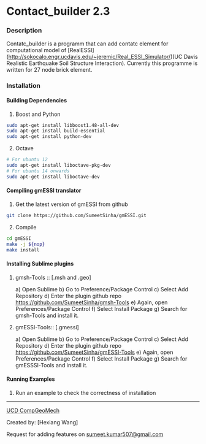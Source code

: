 Contact_builder 2.3
==================
### Description
Contatc_builder is a programm that can add contatc element for computational model of [RealESSI] (http://sokocalo.engr.ucdavis.edu/~jeremic/Real_ESSI_Simulator/)(UC Davis Realistic Earthquake Soil Structure Interaction). Currently this programme is written for 27 node brick element. 

### Installation

#### Building Dependencies

1) Boost and Python

```bash
sudo apt-get install libboost1.48-all-dev
sudo apt-get install build-essential
sudo apt-get install python-dev 
```

2) Octave

```bash
# For ubuntu 12
sudo apt-get install liboctave-pkg-dev 
# For ubuntu 14 onwards 
sudo apt-get install liboctave-dev 
```

#### Compiling gmESSI translator

1) Get the latest version of gmESSI from github

```bash
git clone https://github.com/SumeetSinha/gmESSI.git
```

2) Compile 

```bash
cd gmESSI
make -j ${nop}
make install
```

#### Installing Sublime plugins

1) gmsh-Tools :: [.msh and .geo]

	a) Open Sublime 
	b) Go to Preference/Package Control
	c) Select Add Repository
	d) Enter the plugin github repo https://github.com/SumeetSinha/gmsh-Tools
	e) Again, open Preferences/Package Control
	f) Select Install Package
	g) Search for gmsh-Tools and install it.


2) gmESSI-Tools:: [.gmessi]

	a) Open Sublime 
	b) Go to Preference/Package Control
	c) Select Add Repository
	d) Enter the plugin github repo https://github.com/SumeetSinha/gmESSI-Tools
	e) Again, open Preferences/Package Control
	f) Select Install Package
	g) Search for gmESSSI-Tools and install it.

#### Running Examples 

1) Run an example to check the correctness of installation


---
[UCD CompGeoMech](http://sokocalo.engr.ucdavis.edu/~jeremic/)

Created by: [Hexiang Wang]

Request for adding features on sumeet.kumar507@gmail.com
